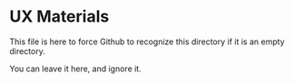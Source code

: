 # UX Materials


This file is here to force Github to recognize this directory if it is an empty directory. 

You can leave it here, and ignore it.

